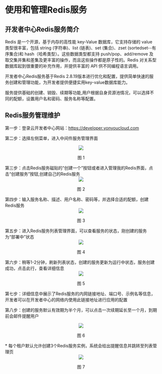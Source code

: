 # 使用和管理Redis服务

## 开发者中心Redis服务简介 ##

Redis 是一个开源，基于内存的高性能 key-Value 数据库，它支持存储的 value 类型很丰富，包括 string (字符串)、list (链表)、set (集合)、zset (sortedset--有序集合)和 hash（哈希类型）。这些数据类型都支持 push/pop、add/remove 及取交集并集和差集及更丰富的操作，而且这些操作都是原子性的。Redis 对关系型数据库起到很重要的补充作用，并提供丰富的 API 供不同编程语言调用。

开发者中心Redis服务基于Redis 2.8.19版本进行优化和配置，提供简单快速的服务创建和管理功能，为开发者提供便捷实用key-value数据库能力。

服务提供基础的创建、销毁、续期等功能,用户根据自身资源池情况，可以选择不同的配额，设置用户名和密码、服务名称等配置。

## Redis服务管理维护 ##

第一步：登录云开发者中心网站：https://developer.yonyoucloud.com

第二步：选择左侧菜单，进入中间件服务管理界面
<div align=center>
<img src="/articles/cloud/3-/images/middleware_1.png"/>
</div>
<p align="center">图 1</p>
第三步：点击Redis服务磁贴的“创建一个”按钮或者进入管理我的Redis界面，点击“创建服务”按钮,创建自己的Redis服务
<div align=center>
<img src="/articles/cloud/3-/images/redis_2.png"/>
</div>
<p align="center">图 2</p>
第四步：输入服务名称、描述、用户名称、密码等，并选择合适的配额，创建Redis服务
<div align=center>
<img src="/articles/cloud/3-/images/redis_3.png"/>
</div>
<p align="center">图 3</p>
第五步：进入Redis服务列表管理界面，可以查看服务的状态，刚创建的服务为“部署中”状态
<div align=center>
<img src="/articles/cloud/3-/images/redis_4.png"/>
</div>
<p align="center">图 4</p>
第六步：稍等1-2分钟，刷新列表状态，创建的服务更新为运行中状态，服务创建成功，点击此行，查看详细信息
<div align=center>
<img src="/articles/cloud/3-/images/redis_5.png"/>
</div>
<p align="center">图 5</p>
第七步：详细信息中展示了Redis服务的内网链接地址、端口号、示例名等信息，开发者可以在开发者中心的网络内使用此链接地址进行应用的配置

第八步：创建的服务默认有效期为半个月，可以点击一次续期延长至一个月，到期前会邮件提醒用户
<div align=center>
<img src="/articles/cloud/3-/images/redis_6.png"/>
</div>
<p align="center">图 6</p>
* 每个租户默认允许创建3个Redis服务实例，系统会给出提醒信息并跳转至列表管理页
<div align=center>
<img src="/articles/cloud/3-/images/middleware_2.png"/>
</div>
<p align="center">图 7</p>
